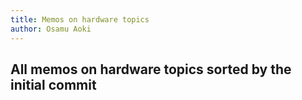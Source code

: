```yaml
---
title: Memos on hardware topics
author: Osamu Aoki
---
```


## All memos on hardware topics sorted by the initial commit
